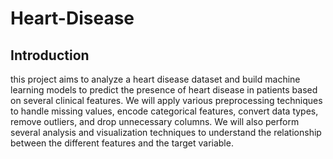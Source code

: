 # Heart-Disease
## Introduction 
this project aims to analyze a heart disease dataset and build machine learning
models to predict the presence of heart disease in patients based on several clinical features.
We will apply various preprocessing techniques to handle missing values, encode categorical
features, convert data types, remove outliers, and drop unnecessary columns. We will also
perform several analysis and visualization techniques to understand the relationship between
the different features and the target variable.
 
